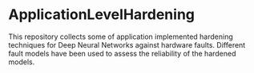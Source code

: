 # ApplicationLevelHardening
This repository collects some of application implemented hardening techniques for Deep Neural Networks against hardware faults. Different fault models have been used to assess the reliability of the hardened models. 
